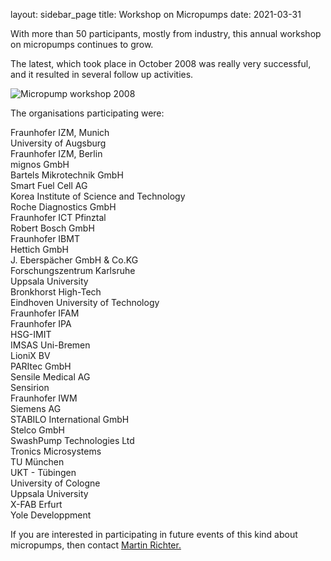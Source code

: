 layout: sidebar_page
title: Workshop on Micropumps
date: 2021-03-31

With more than 50 participants, mostly from industry, this annual workshop on micropumps continues to grow.
<!--break-->
The latest, which took place in October 2008 was really very successful, and it resulted in several follow up activities.


![Micropump workshop 2008]("/assets/images/100_0285%20for%20web.jpg)

The organisations participating were:

Fraunhofer IZM, Munich  
University of Augsburg  
Fraunhofer IZM, Berlin  
mignos GmbH  
Bartels Mikrotechnik GmbH  
Smart Fuel Cell AG  
Korea Institute of Science and Technology  
Roche Diagnostics GmbH  
Fraunhofer ICT Pfinztal  
Robert Bosch GmbH  
Fraunhofer IBMT  
Hettich GmbH  
J. Eberspächer GmbH & Co.KG  
Forschungszentrum Karlsruhe  
Uppsala University  
Bronkhorst High-Tech  
Eindhoven University of Technology  
Fraunhofer IFAM  
Fraunhofer IPA  
HSG-IMIT  
IMSAS Uni-Bremen  
LioniX BV  
PARItec GmbH  
Sensile Medical AG  
Sensirion  
Fraunhofer IWM  
Siemens AG  
STABILO International GmbH  
Stelco GmbH  
SwashPump Technologies Ltd  
Tronics Microsystems  
TU München  
UKT - Tübingen  
University of Cologne  
Uppsala University  
X-FAB Erfurt  
Yole Developpment

If you are interested in participating in future events of this kind about micropumps, then contact <a href="Martin.Richter@izm-m.fraunhofer.de"> Martin Richter.</a>